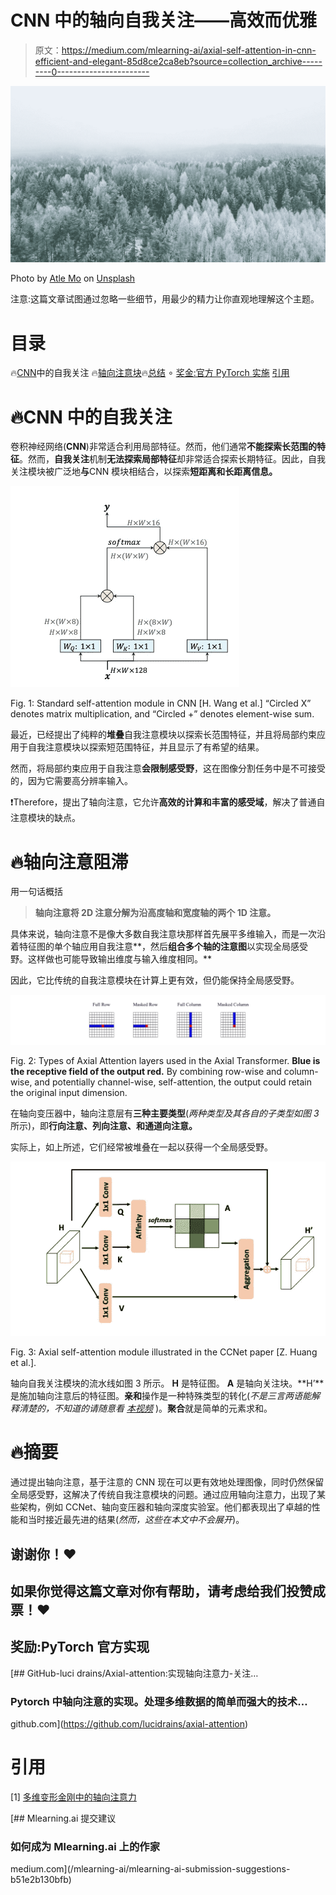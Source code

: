 # CNN 中的轴向自我关注——高效而优雅

> 原文：<https://medium.com/mlearning-ai/axial-self-attention-in-cnn-efficient-and-elegant-85d8ce2ca8eb?source=collection_archive---------0----------------------->

![](img/dc7cc818390325f4295bbdd7d3f394ea.png)

Photo by [Atle Mo](https://unsplash.com/@atlemo?utm_source=medium&utm_medium=referral) on [Unsplash](https://unsplash.com?utm_source=medium&utm_medium=referral)

注意:这篇文章试图通过忽略一些细节，用最少的精力让你直观地理解这个主题。

# 目录

🔥[CNN](#97a2)中的自我关注
🔥[轴向注意块](#16cf)🔥[总结](#1a2a)
∘ [奖金:官方 PyTorch 实施](#3a6a)
[引用](#8340)

# 🔥CNN 中的自我关注

卷积神经网络(**CNN**)非常适合利用局部特征。然而，他们通常**不能探索长范围的特征**。然而，**自我关注**机制**无法探索局部特征**却非常适合探索长期特征。因此，自我关注模块被广泛地**与**CNN 模块相结合，以探索**短距离和长距离信息。**

![](img/be0ea2f1f97d438bc9244d02e5fdc19e.png)

Fig. 1: Standard self-attention module in CNN [H. Wang et al.] “Circled X” denotes matrix multiplication, and “Circled +” denotes element-wise sum.

最近，已经提出了纯粹的**堆叠**自我注意模块以探索长范围特征，并且将局部约束应用于自我注意模块以探索短范围特征，并且显示了有希望的结果。

然而，将局部约束应用于自我注意**会限制感受野**，这在图像分割任务中是不可接受的，因为它需要高分辨率输入。

❗️Therefore，提出了轴向注意，它允许**高效的计算和丰富的感受域**，解决了普通自注意模块的缺点。

# 🔥轴向注意阻滞

用一句话概括

> **轴向注意将 2D 注意分解为沿高度轴和宽度轴的两个 1D 注意。**

具体来说，轴向注意不是像大多数自我注意块那样首先展平多维输入，而是一次沿着特征图的单个轴应用自我注意**，然后**组合多个轴的注意图**以实现全局感受野。这样做也可能导致输出维度与输入维度相同。**

因此，它比传统的自我注意模块在计算上更有效，但仍能保持全局感受野。

![](img/83446afb9f7131011551966fbbab2eee.png)

Fig. 2: Types of Axial Attention layers used in the Axial Transformer. **Blue is the receptive field of the output red.** By combining row-wise and column-wise, and potentially channel-wise, self-attention, the output could retain the original input dimension.

在轴向变压器中，轴向注意层有**三种主要类型**(*两种类型及其各自的子类型如图 3* 所示)，即**行向注意、列向注意、**和**通道向注意。**

实际上，如上所述，它们经常被堆叠在一起以获得一个全局感受野。

![](img/cf135dcf578c5c025a1e1756969bc873.png)

Fig. 3: Axial self-attention module illustrated in the CCNet paper [Z. Huang et al.].

轴向自我关注模块的流水线如图 3 所示。 **H** 是特征图。 **A** 是轴向关注块。**H’**是施加轴向注意后的特征图。**亲和**操作是一种特殊类型的转化(*不是三言两语能解释清楚的，不知道的请随意看* [*本视频*](https://www.youtube.com/watch?v=E3Phj6J287o) )。**聚合**就是简单的元素求和。

# 🔥摘要

通过提出轴向注意，基于注意的 CNN 现在可以更有效地处理图像，同时仍然保留全局感受野，这解决了传统自我注意模块的问题。通过应用轴向注意力，出现了某些架构，例如 CCNet、轴向变压器和轴向深度实验室。他们都表现出了卓越的性能和当时接近最先进的结果(*然而，这些在本文中不会展开*)。

## 谢谢你！❤️

## 如果你觉得这篇文章对你有帮助，请考虑给我们投赞成票！❤️

## 奖励:PyTorch 官方实现

[](https://github.com/lucidrains/axial-attention) [## GitHub-luci drains/Axial-attention:实现轴向注意力-关注…

### Pytorch 中轴向注意的实现。处理多维数据的简单而强大的技术…

github.com](https://github.com/lucidrains/axial-attention) 

# 引用

[1] [多维变形金刚中的轴向注意力](https://arxiv.org/pdf/1912.12180.pdf)

[](/mlearning-ai/mlearning-ai-submission-suggestions-b51e2b130bfb) [## Mlearning.ai 提交建议

### 如何成为 Mlearning.ai 上的作家

medium.com](/mlearning-ai/mlearning-ai-submission-suggestions-b51e2b130bfb)